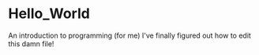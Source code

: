 # Hello_World
An introduction to programming (for me)
I've finally figured out how to edit this damn file!
